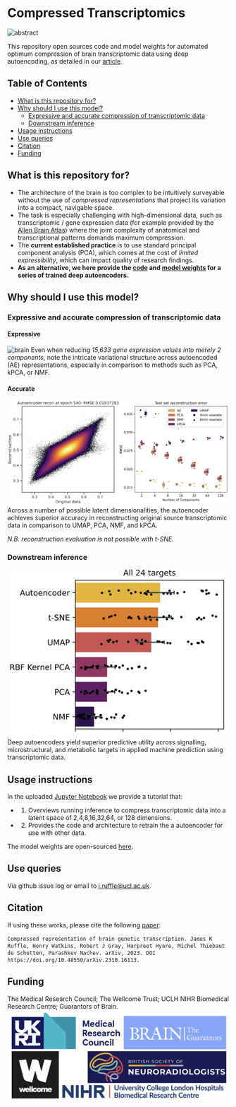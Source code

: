 # Compressed Transcriptomics
![abstract](assets/graphical_abstract.png)

This repository open sources code and model weights for automated optimum compression of brain transcriptomic data using deep autoencoding, as detailed in our [article](https://arxiv.org/abs/2310.16113).

## Table of Contents
- [What is this repository for?](#what-is-this-repository-for)
- [Why should I use this model?](#why-should-i-use-this-model)
    - [Expressive and accurate compression of transcriptomic data](#expressive-and-accurate-compression-of-transcriptomic-data)
    - [Downstream inference](#downstream-inference)
- [Usage instructions](#usage-instructions)
- [Use queries](#use-queries)
- [Citation](#citation)
- [Funding](#funding)

## What is this repository for?
- The architecture of the brain is too complex to be intuitively surveyable without the use of *compressed representations* that project its variation into a compact, navigable space. 
- The task is especially challenging with high-dimensional data, such as transcriptomic / gene expression data (for example provided by the [Allen Brain Atlas](https://portal.brain-map.org)) where the joint complexity of anatomical and transcriptional patterns demands maximum compression. 
- The **current established practice** is to use standard principal component analysis (PCA), which comes at the cost of *limited expressibility*, which can impact quality of research findings.
- **As an alternative, we here provide the [code](Usage_Tutorial.ipynb) and [model weights](/model_weights) for a series of trained deep autoencoders.**

## Why should I use this model?
### Expressive and accurate compression of transcriptomic data

#### Expressive
![brain](assets/brain_figure.png)
Even when reducing *15,633 gene expression values into merely 2 components*, note the intricate variational structure across autoencoded (AE) representations, especially in comparison to methods such as PCA, kPCA, or NMF.   

#### Accurate
![reconstruction](assets/reconstruction_error.png)
Across a number of possible latent dimensionalities, the autoencoder achieves superior accuracy in reconstructing original source transcriptomic data in comparison to UMAP, PCA, NMF, and kPCA.

*N.B. reconstruction evaluation is not possible with t-SNE.*

### Downstream inference
![prediction](assets/prediction.png)
Deep autoencoders yield superior predictive utility across signalling, microstructural, and metabolic targets in applied machine prediction using transcriptomic data. 

## Usage instructions
In the uploaded [Jupyter Notebook](Usage_Tutorial.ipynb) we provide a tutorial that:
- 1. Overviews running inference to compress transcriptomic data into a latent space of 2,4,8,16,32,64, or 128 dimensions.
- 2. Provides the code and architecture to retrain the a autoencoder for use with other data.

The model weights are open-sourced [here](/model_weights).

## Use queries
Via github issue log or email to j.ruffle@ucl.ac.uk.

## Citation
If using these works, please cite the following [paper](https://arxiv.org/abs/2310.16113):
```
Compressed representation of brain genetic transcription. James K Ruffle, Henry Watkins, Robert J Gray, Harpreet Hyare, Michel Thiebaut de Schotten, Parashkev Nachev. arXiv, 2023. DOI https://doi.org/10.48550/arXiv.2310.16113. 
```

## Funding
The Medical Research Council; The Wellcome Trust; UCLH NIHR Biomedical Research Centre; Guarantors of Brain.
![funders](assets/funders.png)
